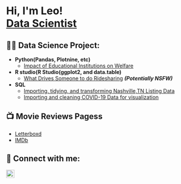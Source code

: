 <h1>Hi, I'm Leo! <br/><a href="https://github.com/joshmadakor1">Data Scientist</a>

<h2>👨‍💻 Data Science Project:</h2>

- <b>Python(Pandas, Plotnine, etc)</b>
  - [Impact of Educational Institutions on Welfare](https://github.com/leomassoc/LSE-DS105L-Data-Detectives)
- <b>R studio(R Studio(ggplot2, and data.table)</b>
  - [What Drives Someone to do Ridesharing](https://github.com/leomassoc/Leo_Portfolio/blob/main/MassachusettsUber.R) <b><i>(Potentially NSFW)</b></i>
- <b>SQL</b>
  - [Importing, tidying, and transforming Nashville,TN Listing Data](https://github.com/leomassoc/Leo_Portfolio/blob/main/NashvilleQuery.sql)
  - [Importing and cleaning COVID-19 Data for visualization](https://github.com/leomassoc/Leo_Portfolio/blob/main/COVID_Portfolio_Project.sql)

<h2>📺 Movie Reviews Pagess</h2>

- [Letterboxd](https://letterboxd.com/Leoo12/)
- [IMDb](https://www.imdb.com/user/ur164780612/?ref_=ext_shr_lnk)

<h2> 🤳 Connect with me:</h2>

[<img align="left" alt="JoshMadakor | LinkedIn" width="22px" src="https://cdn.jsdelivr.net/npm/simple-icons@v3/icons/linkedin.svg" />][linkedin]

[linkedin]: https://www.linkedin.com/in/leomassoc/
